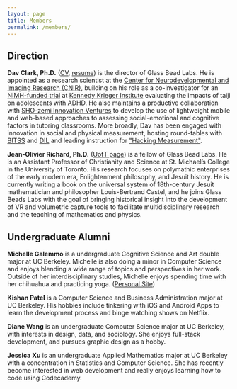 ```yaml
---
layout: page
title: Members
permalink: /members/
---
```


## Direction

**Dav Clark, Ph.D.**
([CV](https://github.com/davclark/dav-cv/raw/master/complete-current-CV.pdf),
[resume](https://github.com/davclark/dav-cv/raw/master/DavClark-Focused-Resume.pdf))
is the director of Glass Bead Labs. He is appointed as a research scientist at
the [Center for Neurodevelopmental and Imaging Research
(CNIR)](http://cnir.kennedykrieger.org), building on his role as a
co-investigator for an
[NIMH-funded trial](http://clinicaltrials.gov/show/NCT02234557) at
[Kennedy Krieger
Institute](http://www.kennedykrieger.org/research-training/movement-based-mindfulness-training-children-adhd-feasibility-study)
evaluating the impacts of taiji on adolescents with ADHD. He also maintains a
productive collaboration with [SHO-zemi Innovation
Ventures](http://www.sziv.org/lab.html) to develop the use of lightweight
mobile and web-based approaches to assessing social-emotional and cognitive
factors in tutoring classrooms. More broadly, Dav has been engaged with
innovation in social and physical measurement, hosting round-tables with
[BITSS](https://youtu.be/nfmR7HS5qCs?t=30s) and
[DIL](http://dil.berkeley.edu/data-analytics-toolkits/mobile-data-collection-webinar-series/) and leading instruction for
["Hacking Measurement"](http://hackingmeasurement.berkeley.edu/).

**Jean-Olivier Richard, Ph.D.**
([UofT page](https://stmikes.utoronto.ca/profile/jean-olivier-richard/))
is a fellow of Glass Bead Labs. He is an Assistant Professor of 
Christianity and Science at St. Michael’s College in the University of Toronto.
His research focuses on polymathic enterprises of the early modern era, 
Enlightenment philosophy, and Jesuit history. He is currently writing a book 
on the universal system of 18th-century Jesuit mathematician and philosopher 
Louis-Bertrand Castel, and he joins Glass Beads Labs with the goal of bringing
historical insight into the development of VR and volumetric capture tools
to facilitate multidisciplinary research and the teaching of mathematics and physics.

## Undergraduate Alumni

**Michelle Galemmo** is a undergraduate Cognitive Science and Art double major
at UC Berkeley. Michelle is also doing a minor in Computer Science and enjoys
blending a wide range of topics and perspectives in her work. Outside of her
interdisciplinary studies, Michelle enjoys spending time with her chihuahua and
practicing yoga. ([Personal Site](http://mgalemmo.github.io/))

**Kishan Patel** is a Computer Science and Business Administration major at UC
Berkeley.  His hobbies include tinkering with iOS and Android Apps to learn the
development process and binge watching shows on Netflix.

**Diane Wang** is an undergraduate Computer Science major at UC Berkeley, with
interests in design, data, and sociology. She enjoys full-stack development,
and pursues graphic design as a hobby.

**Jessica Xu** is an undergraduate Applied Mathematics major at UC Berkeley
with a concentration in Statistics and Computer Science. She has recently
become interested in web development and really enjoys learning how to code
using Codecademy.
